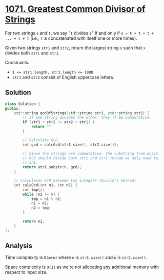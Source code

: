 # [1071. Greatest Common Divisor of Strings](https://leetcode.com/problems/greatest-common-divisor-of-strings)

For two strings `s` and `t`, we say "`t` divides `s`" if and only if
`s = t + t + t + ... + t + t` (i.e., `t` is concatenated with itself one or more
times).

Given two strings `str1` and `str2`, return the largest string `x` such that `x`
divides both `str1` and `str2`.

Constraints:

* `1 <= str1.length, str2.length <= 1000`
* `str1` and `str2` consist of English uppercase letters.

## Solution

```c++
class Solution {
public:
    std::string gcdOfStrings(std::string str1, std::string str2) {
        // If one string divides the other, they'll be commutative.
        if (str1 + str2 != str2 + str1) {
            return "";
        }

        // Calculate GCD.
        int gcd = calcGcd(str1.size(), str2.size());

        // Since the strings are commutative, the substring from position 0 to
        // GCD should divide both str1 and str2 though we only need to check
        // one.
        return str1.substr(0, gcd);
    }

    // Calculates GCD between two integers (Euclid's method).
    int calcGcd(int n1, int n2) {
        int tmp{};
        while (n2 != 0) {
            tmp = n1 % n2;
            n1 = n2;
            n2 = tmp;
        }

        return n1;
    }
};
```

## Analysis

Time complexity is `O(m+n)` where `m` is `str1.size()` and `n` is `str2.size()`.

Space complexity is `O(1)` as we're not allocating any additional memory with
respect to input size.
